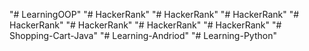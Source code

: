 "# LearningOOP" 
"# HackerRank" 
"# HackerRank" 
"# HackerRank" 
"# HackerRank" 
"# HackerRank" 
"# HackerRank" 
"# HackerRank" 
"# Shopping-Cart-Java" 
"# Learning-Andriod" 
"# Learning-Python" 
